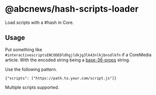 # @abcnews/hash-scripts-loader

Load scripts with a #hash in Core.

## Usage

Put something like `#interactivescriptsENCODEDldhgjldkjg3lk43nlkjbnsdlkfn` if a CoreMedia article. With the encoded string being a [base-36-props](https://github.com/abcnews/base-36-props) string.

Use the following pattern.

```
{"scripts": ["https://path.to.your.com/script.js"]}
```

Multiple scripts supported.
